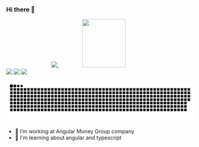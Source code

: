 ### Hi there 👋

<div align="center">
  <a href="https://github.com/Jotarojoseph">
  <img width="48%" "height="130em" src="https://github-readme-stats.vercel.app/api?username=Jotarojoseph&show_icons=true&theme=synthwave&include_all_commits=true&count_private=true"/>
  <img width="48%"  height="130em" src="https://github-readme-stats.vercel.app/api/top-langs/?username=Jotarojoseph&layout=compact&langs_count=7&theme=synthwave"/>
</div>

<div> 
  <a href="https://instagram.com/ygaok" target="_blank"><img src="https://img.shields.io/badge/-Instagram-%23E4405F?style=for-the-badge&logo=instagram&logoColor=white" target="_blank"></a>
  <a href = "mailto:ygorpb2@gmail.com"><img src="https://img.shields.io/badge/-Gmail-%23333?style=for-the-badge&logo=gmail&logoColor=white" target="_blank"></a>
  <a href="https://www.linkedin.com/in/ygor-alves-0387081b2/" target="_blank"><img src="https://img.shields.io/badge/-LinkedIn-%230077B5?style=for-the-badge&logo=linkedin&logoColor=white" target="_blank"></a> 
</div>

![Snake animation](https://github.com/Jotarojoseph/Jotarojoseph/blob/output/github-contribution-grid-snake.svg)

- 🔭 I’m working at Angular Money Group company
- 🌱 I'm learning about angular and typescript

